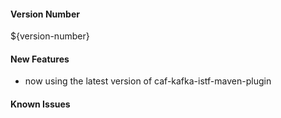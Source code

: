 #### Version Number
${version-number}

#### New Features
- now using the latest version of caf-kafka-istf-maven-plugin
#### Known Issues
